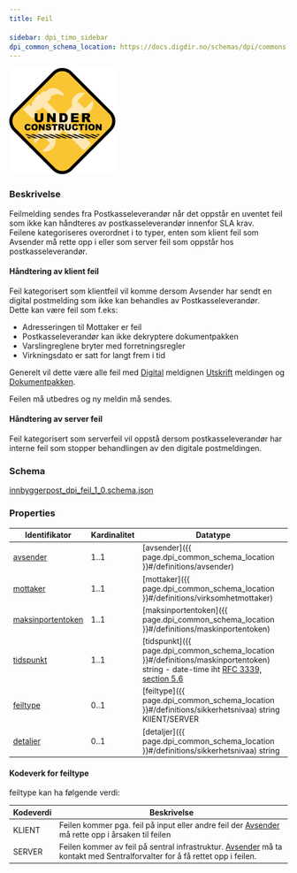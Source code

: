 ```yaml
---
title: Feil

sidebar: dpi_timo_sidebar
dpi_common_schema_location: https://docs.digdir.no/schemas/dpi/commons.schema.json
---
```


![](/images/dpi/underarbeide.png)

### Beskrivelse

Feilmelding sendes fra Postkasseleverandør når det oppstår en uventet
feil som ikke kan håndteres av postkasseleverandør innenfor SLA krav.  
Feilene kategoriseres overordnet i to typer, enten som klient feil som
Avsender må rette opp i eller som server feil som oppstår hos
postkasseleverandør.

#### Håndtering av klient feil

Feil kategorisert som klientfeil vil komme dersom Avsender har sendt en
digital postmelding som ikke kan behandles av Postkasseleverandør.  
Dette kan være feil som f.eks:

  - Adresseringen til Mottaker er feil
  - Postkasseleverandør kan ikke dekryptere dokumentpakken
  - Varslingreglene bryter med forretningsregler
  - Virkningsdato er satt for langt frem i tid

Generelt vil dette være alle feil med
[Digital](dpi_digital.html.md) meldignen [Utskrift](dpi_utskrift.html) meldingen og
[Dokumentpakken](dpi_dokumentpakke_index.html).

Feilen må utbedres og ny meldin må sendes.

#### Håndtering av server feil

Feil kategorisert som serverfeil vil oppstå dersom postkasseleverandør
har interne feil som stopper behandlingen av den digitale postmeldingen.

### Schema
[innbyggerpost_dpi_feil_1_0.schema.json](schemas/dpi/innbyggerpost_dpi_feil_1_0.schema.json)

### Properties
| Identifikator | Kardinalitet | Datatype |
| --- | --- | --- |
| [avsender](sdp_avsender.html) | 1..1 | [avsender]({{ page.dpi_common_schema_location }}#/definitions/avsender) |
| [mottaker](2sdp_mottaker.html) | 1..1 | [mottaker]({{ page.dpi_common_schema_location }}#/definitions/virksomhetmottaker) |
| [maksinportentoken](dpi_maskinportentoken.html) | 1..1 | [maksinportentoken]({{ page.dpi_common_schema_location }}#/definitions/maskinportentoken) |
| [tidspunkt](dpi_maskinportentoken.html) | 1..1 | [tidspunkt]({{ page.dpi_common_schema_location }}#/definitions/maskinportentoken) string - date-time iht [RFC 3339, section 5.6](https://datatracker.ietf.org/doc/html/rfc3339#section-5.6) |
| [feiltype](sikkerhetsnivaa.html) | 0..1 | [feiltype]({{ page.dpi_common_schema_location }}#/definitions/sikkerhetsnivaa) string KlIENT/SERVER|
| [detaljer](sikkerhetsnivaa.html) | 0..1 | [detaljer]({{ page.dpi_common_schema_location }}#/definitions/sikkerhetsnivaa) string|


#### Kodeverk for feiltype

feiltype kan ha følgende verdi:

| Kodeverdi | Beskrivelse |
| --- | --- |
| KLIENT | Feilen kommer pga. feil på input eller andre feil der [Avsender](sdp_avsender.html) må rette opp i årsaken til feilen |
| SERVER | Feilen kommer av feil på sentral infrastruktur. [Avsender](sdp_avsender.html) må ta kontakt med Sentralforvalter for å få rettet opp i feilen. |
